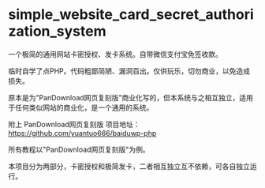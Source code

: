 # simple_website_card_secret_authorization_system
一个极简的通用网站卡密授权、发卡系统。自带微信支付宝免签收款。

临时自学了点PHP。代码粗鄙简陋、漏洞百出。仅供玩乐，切勿商业，以免造成损失。

原本是为"PanDownload网页复刻版"商业化写的，但本系统与之相互独立，适用于任何类似网站的商业化，是一个通用的系统。

附上 PanDownload网页复刻版 项目地址：
https://github.com/yuantuo666/baiduwp-php

所有教程以"PanDownload网页复刻版"为例。

本项目分为两部分，卡密授权和极简发卡，二者相互独立互不依赖，可各自独立运行。
